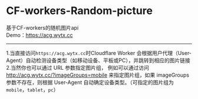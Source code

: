 # CF-workers-Random-picture
基于CF-workers的随机图片api  
Demo：https://acg.wytx.cc  
***
1.当直接访问`https://acg.wytx.cc`时Cloudflare Worker 会根据用户代理（User-Agent）自动检测设备类型（如移动设备、平板或PC），并跳转到相应的图片链接  
2.当然你也可以通过 URL 参数指定图片组，
例如可以通过访问 http://acg.wytx.cc/?imageGroups=mobile 来指定图片组，如果 imageGroups 参数不存在，则根据 User-Agent 自动确定设备类型。（可指定的图片组为`mobile`，`tablet`，`pc`）
